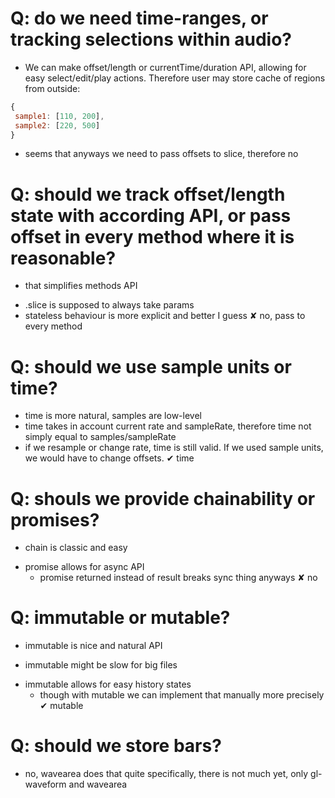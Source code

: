 # Q: do we need time-ranges, or tracking selections within audio?

* We can make offset/length or currentTime/duration API, allowing for easy select/edit/play actions. Therefore user may store cache of regions from outside:
```js
{
 sample1: [110, 200],
 sample2: [220, 500]
}
```
- seems that anyways we need to pass offsets to slice, therefore no

# Q: should we track offset/length state with according API, or pass offset in every method where it is reasonable?

+ that simplifies methods API
- .slice is supposed to always take params
- stateless behaviour is more explicit and better I guess
✘ no, pass to every method

# Q: should we use sample units or time?

+ time is more natural, samples are low-level
+ time takes in account current rate and sampleRate, therefore time not simply equal to samples/sampleRate
+ if we resample or change rate, time is still valid. If we used sample units, we would have to change offsets.
✔ time

# Q: shouls we provide chainability or promises?

+ chain is classic and easy
- promise allows for async API
	+ promise returned instead of result breaks sync thing anyways
✘ no

# Q: immutable or mutable?

+ immutable is nice and natural API
- immutable might be slow for big files
+ immutable allows for easy history states
	- though with mutable we can implement that manually more precisely
✔ mutable

# Q: should we store bars?

- no, wavearea does that quite specifically, there is not much yet, only gl-waveform and wavearea
